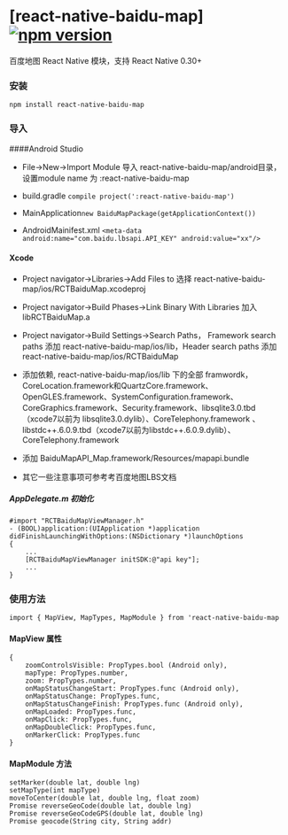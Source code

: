 # [react-native-baidu-map] [![npm version](https://img.shields.io/npm/v/react-native-baidu-map.svg?style=flat)](https://www.npmjs.com/package/react-native-baidu-map)

百度地图 React Native 模块，支持 React Native 0.30+

### 安装
    npm install react-native-baidu-map
### 导入

####Android Studio
- File->New->Import Module 导入 react-native-baidu-map/android目录，设置module name 为 :react-native-baidu-map
- build.gradle `compile project(':react-native-baidu-map')`

- MainApplication`new BaiduMapPackage(getApplicationContext())`
- AndroidMainifest.xml `<meta-data
            android:name="com.baidu.lbsapi.API_KEY" android:value="xx"/>`

#### Xcode
- Project navigator->Libraries->Add Files to 选择 react-native-baidu-map/ios/RCTBaiduMap.xcodeproj
- Project navigator->Build Phases->Link Binary With Libraries 加入 libRCTBaiduMap.a
- Project navigator->Build Settings->Search Paths， Framework search paths 添加 react-native-baidu-map/ios/lib，Header search paths 添加 react-native-baidu-map/ios/RCTBaiduMap
- 添加依赖, react-native-baidu-map/ios/lib 下的全部 framwordk， CoreLocation.framework和QuartzCore.framework、OpenGLES.framework、SystemConfiguration.framework、CoreGraphics.framework、Security.framework、libsqlite3.0.tbd（xcode7以前为 libsqlite3.0.dylib）、CoreTelephony.framework 、libstdc++.6.0.9.tbd（xcode7以前为libstdc++.6.0.9.dylib）、CoreTelephony.framework
- 添加 BaiduMapAPI_Map.framework/Resources/mapapi.bundle

- 其它一些注意事项可参考考百度地图LBS文档

##### AppDelegate.m 初始化
    #import "RCTBaiduMapViewManager.h"
    - (BOOL)application:(UIApplication *)application didFinishLaunchingWithOptions:(NSDictionary *)launchOptions
    {
        ...
        [RCTBaiduMapViewManager initSDK:@"api key"];
        ...
    }
  
### 使用方法

    import { MapView, MapTypes, MapModule } from 'react-native-baidu-map

#### MapView 属性
    {
        zoomControlsVisible: PropTypes.bool (Android only),
        mapType: PropTypes.number,
        zoom: PropTypes.number,
        onMapStatusChangeStart: PropTypes.func (Android only),
        onMapStatusChange: PropTypes.func,
        onMapStatusChangeFinish: PropTypes.func (Android only),
        onMapLoaded: PropTypes.func,
        onMapClick: PropTypes.func,
        onMapDoubleClick: PropTypes.func,
        onMarkerClick: PropTypes.func
    }
#### MapModule 方法
    setMarker(double lat, double lng)
    setMapType(int mapType)
    moveToCenter(double lat, double lng, float zoom)
    Promise reverseGeoCode(double lat, double lng)
    Promise reverseGeoCodeGPS(double lat, double lng)
    Promise geocode(String city, String addr)
      
